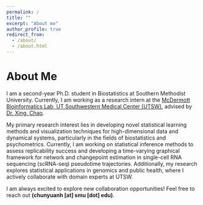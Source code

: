 ```yaml
---
permalink: /
title: ""
excerpt: "About me"
author_profile: true
redirect_from: 
  - /about/
  - /about.html
---
```


# About Me

I am a second-year Ph.D. student in Biostatistics at Southern Methodist University. Currently, I am working as a research intern at the [McDermott Bioinformatics Lab, UT Southwestern Medical Center (UTSW)](https://www.utsouthwestern.edu/labs/bioinformatics-lab/), advised by [Dr. Xing, Chao](https://profiles.utsouthwestern.edu/profile/92824/chao-xing.html).

My primary research interest lies in developing novel statistical learning methods and visualization techniques for high-dimensional data and dynamical systems, particularly in the fields of biostatistics and psychometrics. Currently, I am working on statistical inference methods to assess replicability success and developing a time-varying graphical framework for network and changepoint estimation in single-cell RNA sequencing (scRNA-seq) pseudotime trajectories. Additionally, my research explores statistical applications in genomics and public health, where I actively collaborate with domain experts at UTSW.

I am always excited to explore new collaboration opportunities! Feel free to reach out **(chunyuanh [at] smu [dot] edu)**.

